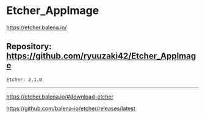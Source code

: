 
# Etcher_AppImage
https://etcher.balena.io/

## Repository: https://github.com/ryuuzaki42/Etcher_AppImage
    Etcher: 2.1.0

---
https://etcher.balena.io/#download-etcher

https://github.com/balena-io/etcher/releases/latest
